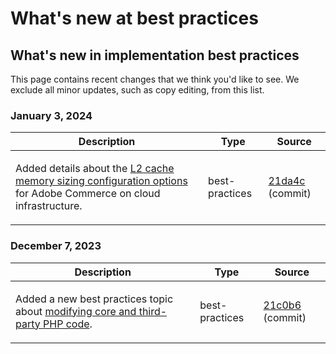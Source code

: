 # What's new at best practices

## What's new in implementation best practices

This page contains recent changes that we think you'd like to see. We exclude all minor updates, such as copy editing, from this list.

### January 3, 2024

<table style="table-layout:auto;">
  <thead>
    <tr>
      <th>Description</th>
      <th>Type</th>
      <th>Source</th>
    </tr>
  </thead>
  <tbody>
    <tr>
      <td><p>Added details about the <a href="https://experienceleague.adobe.com/docs/commerce-operations/implementation-playbook/best-practices/planning/redis-service-configuration.html">L2 cache memory sizing configuration options</a> for Adobe Commerce on cloud infrastructure.</p>
</td>
      <td>best-practices</td>
      <td><a href="https://github.com/AdobeDocs/commerce-operations.en/commit/21da4c22744dbb3b27b0dbe184b946788748a52e">21da4c</a> (commit)</td>
    </tr>
  </tbody>
</table><!-- date_group --><!-- month_group -->

### December 7, 2023

<table style="table-layout:auto;">
  <thead>
    <tr>
      <th>Description</th>
      <th>Type</th>
      <th>Source</th>
    </tr>
  </thead>
  <tbody>
    <tr>
      <td><p>Added a new best practices topic about <a href="https://experienceleague.adobe.com/docs/commerce-operations/implementation-playbook/best-practices/development/modifying-core-and-third-party-code.html">modifying core and third-party PHP code</a>.</p>
</td>
      <td>best-practices</td>
      <td><a href="https://github.com/AdobeDocs/commerce-operations.en/commit/21c0b6faab093bf9db860ce2f4d56072c4cc6e49">21c0b6</a> (commit)</td>
    </tr>
  </tbody>
</table><!-- date_group --><!-- month_group --><!-- year_group -->
